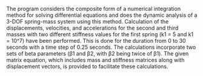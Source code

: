 The program considers the composite form of a numerical integration method for solving differential equations and does the dynamic analysis of a 3-DOF spring-mass system using this method. Calculation of the displacements, velocities, and accelerations for the second and third masses with two different stiffness values for the first spring (k1 = 5 and k1 = 10^7) have been performed. This is done for the duration from 0 to 30 seconds with a time step of 0.25 seconds. The calculations incorporate two sets of beta parameters (β1 and β2, with β2 being twice of β1). The given matrix equation, which includes mass and stiffness matrices along with displacement vectors, is provided to facilitate these calculations.
